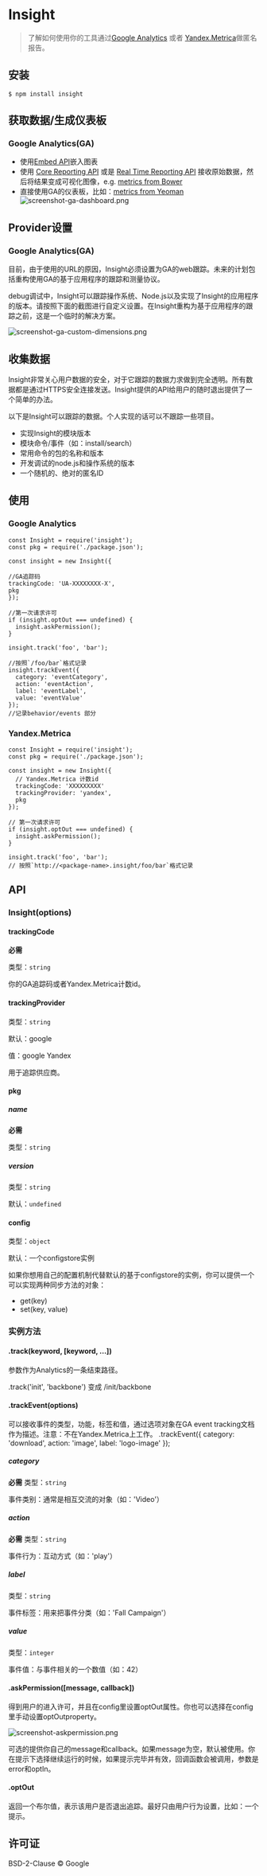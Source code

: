 # Insight
> 了解如何使用你的工具通过[Google Analytics](https://baike.baidu.com/item/google%20analytics/74509?fr=aladdin) 或者 [Yandex.Metrica](https://metrica.yandex.com/about?)做匿名报告。
## 安装
    $ npm install insight
## 获取数据/生成仪表板
### Google Analytics(GA)
* 使用[Embed API](https://developers.google.com/analytics/devguides/reporting/embed/v1/)嵌入图表
* 使用 [Core Reporting API](https://developers.google.com/analytics/devguides/reporting/core/v3/) 或是 [Real Time Reporting API](https://developers.google.com/analytics/devguides/reporting/realtime/v3/) 接收原始数据，然后将结果变成可视化图像，e.g. [metrics from Bower](https://bower.io/stats/)
* 直接使用GA的仪表板，比如：[metrics from Yeoman](http://yeoman.io/)
![screenshot-ga-dashboard.png](https://github.com/yeoman/insight/blob/master/screenshot-ga-dashboard.png)
## Provider设置
### Google Analytics(GA)
目前，由于使用的URL的原因，Insight必须设置为GA的web跟踪。未来的计划包括重构使用GA的基于应用程序的跟踪和测量协议。

debug调试中，Insight可以跟踪操作系统、Node.js以及实现了Insight的应用程序的版本。请按照下面的截图进行自定义设置。在Insight重构为基于应用程序的跟踪之前，这是一个临时的解决方案。

![screenshot-ga-custom-dimensions.png](https://github.com/yeoman/insight/blob/master/screenshot-ga-custom-dimensions.png)
## 收集数据
Insight非常关心用户数据的安全，对于它跟踪的数据力求做到完全透明。所有数据都是通过HTTPS安全连接发送。Insight提供的API给用户的随时退出提供了一个简单的办法。

以下是Insight可以跟踪的数据。个人实现的话可以不跟踪一些项目。
* 实现Insight的模块版本
* 模块命令/事件（如：install/search）
* 常用命令的包的名称和版本
* 开发调试的node.js和操作系统的版本
* 一个随机的、绝对的匿名ID
## 使用
### Google Analytics
    const Insight = require('insight');
    const pkg = require('./package.json');
    
    const insight = new Insight({
  
	//GA追踪码
	trackingCode: 'UA-XXXXXXXX-X',
	pkg
    });
  
    //第一次请求许可
    if (insight.optOut === undefined) {
	  insight.askPermission();
    }
  
    insight.track('foo', 'bar');
    
    //按照`/foo/bar`格式记录
    insight.trackEvent({
	  category: 'eventCategory',
	  action: 'eventAction',
	  label: 'eventLabel',
	  value: 'eventValue'
    });
    //记录behavior/events 部分
### Yandex.Metrica
    const Insight = require('insight');
    const pkg = require('./package.json');
    
    const insight = new Insight({
	  // Yandex.Metrica 计数id
	  trackingCode: 'XXXXXXXXX'
	  trackingProvider: 'yandex',
	  pkg
    });
  
    // 第一次请求许可
    if (insight.optOut === undefined) {
	  insight.askPermission();
    }
  
    insight.track('foo', 'bar');
    // 按照`http://<package-name>.insight/foo/bar`格式记录
## API
### Insight(options)
#### trackingCode
**必需**

类型：`string`

你的GA追踪码或者Yandex.Metrica计数id。
#### trackingProvider
类型：`string`

默认：google

值：google Yandex

用于追踪供应商。

#### pkg
##### name
**必需**

类型：`string`
##### version
类型：`string`

默认：`undefined`
#### config
类型：`object`

默认：一个configstore实例

如果你想用自己的配置机制代替默认的基于configstore的实例，你可以提供一个可以实现两种同步方法的对象：
* get(key)
* set(key, value)
### 实例方法
#### .track(keyword, [keyword, ...])
参数作为Analytics的一条结束路径。

.track('init', 'backbone') 变成 /init/backbone
#### .trackEvent(options)
可以接收事件的类型，功能，标签和值，通过选项对象在GA event tracking文档作为描述。注意：不在Yandex.Metrica上工作。
  .trackEvent({
	  category: 'download',
	  action: 'image',
	  label: 'logo-image'
  });
##### category
**必需**
类型：`string`

事件类别：通常是相互交流的对象（如：'Video'）
##### action
**必需**
类型：`string`

事件行为：互动方式（如：'play'）
##### label
类型：`string`

事件标签：用来把事件分类（如：'Fall Campaign'）
##### value
类型：`integer`

事件值：与事件相关的一个数值（如：42）
#### .askPermission([message, callback])
得到用户的进入许可，并且在config里设置optOut属性。你也可以选择在config里手动设置optOutproperty。

![screenshot-askpermission.png](https://github.com/yeoman/insight/blob/master/screenshot-askpermission.png)

可选的提供你自己的message和callback。如果message为空，默认被使用。你在提示下选择继续运行的时候，如果提示完毕并有效，回调函数会被调用，参数是error和optIn。
#### .optOut
返回一个布尔值，表示该用户是否退出追踪。最好只由用户行为设置，比如：一个提示。
## 许可证
BSD-2-Clause © Google








